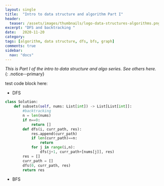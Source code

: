 ```yaml
---
layout: single
title:  "Intro to data structure and algorithm Part I"
header:
  teaser: /assets/images/thumbnails/logo-data-structures-algorithms.png
excerpt: "DFS and backtracking "
date:   2020-11-20
category: 
tags: [algorithm, data structure, dfs, bfs, graph]
comments: true
sidebar:
  nav: "docs"
---
```


_This is Part I of the intro to data structure and algo series. See others here._
{: .notice--primary}
&nbsp;
&nbsp;

test code block here:

- DFS

```python
class Solution:
    def subsets(self, nums: List[int]) -> List[List[int]]:
        #backtracking
        n = len(nums)
        if n==0:
            return []
        def dfs(i, curr_path, res):
            res.append(curr_path)
            if len(curr_path)==n:
                return
            for j in range(i,n):
                dfs(j+1, curr_path+[nums[j]], res)
        res = []
        curr_path = []
        dfs(0, curr_path, res)
        return res
```


- BFS
